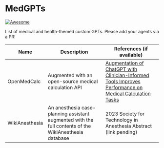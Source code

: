 # MedGPTs
[![Awesome](https://awesome.re/badge.svg)](https://awesome.re)

List of medical and health-themed custom GPTs. Please add your agents via a PR!


| Name | Description       | References (if available)
|------|-------------------|-------| 
| OpenMedCalc | Augmented with an open-source medical calculation API | [Augmentation of ChatGPT with Clinician-Informed Tools Improves Performance on Medical Calculation Tasks]( https://doi.org/10.1101/2023.12.13.23299881)
| WikiAnesthesia | An anesthesia case-planning assistant augmented with the full contents of the WikiAnesthesia database | 2023 Society for Technology in Anesthesia Abstract (link pending)

